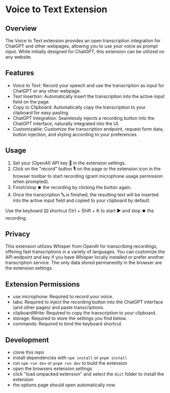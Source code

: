 # Voice to Text Extension
## Overview
The Voice to Text extension provides an open transcription integration for ChatGPT and other webpages, allowing you to use your voice as prompt input. While initially designed for ChatGPT, this extension can be utilized on any website.

## Features
- Voice to Text: Record your speech and use the transcription as input for ChatGPT or any other webpage.
- Text Insertion: Automatically insert the transcription into the active input field on the page.
- Copy to Clipboard: Automatically copy the transcription to your clipboard for easy pasting.
- ChatGPT Integration: Seamlessly injects a recording button into the ChatGPT interface, naturally integrated into the UI.
- Customizable: Customize the transcription endpoint, request form data, button injection, and styling according to your preferences.

## Usage
1. Set your (OpenAI) API key 🔑 in the extension settings.
2. Click on the "record" button 🎙️ on the page or the extension icon in the browser toolbar to start recording (grant microphone usage permission when prompted).
3. Finish/stop ⏹️ the recording by clicking the button again.
4. Once the transcription 🔤 is finished, the resulting text will be inserted into the active input field and copied to your clipboard by default.

Use the keyboard ⌨️ shortcut Ctrl + Shift + K to start ▶️ and stop ⏹️ the recording.

## Privacy
This extension utilizes Whisper from OpenAI for transcribing recordings, offering fast transcriptions in a variety of languages. You can customize the API endpoint and key if you have Whisper locally installed or prefer another transcription service. The only data stored permanently in the browser are the extension settings.

## Extension Permissions
- use microphone: Required to record your voice.
- tabs: Required to inject the recording button into the ChatGPT interface (and other pages) and paste transcriptions.
- clipboardWrite: Required to copy the transcription to your clipboard.
- storage: Required to store the settings you find below.
- commands: Required to bind the keyboard shortcut.

## Development
- clone this repo
- install dependencies with `npm install` or `pnpm install`
- run `npm run dev` or `pnpm run dev` to build the extension
- open the browsers extension settings
- click "load umpacked extension" and select the `dist` folder to install the extension
- the options page should open automatically now
